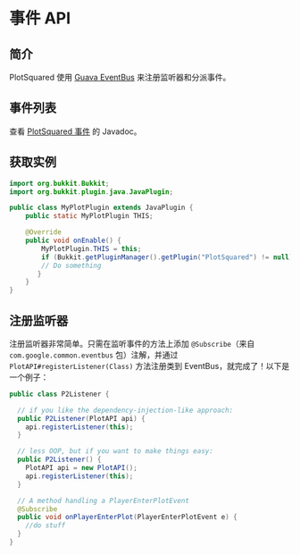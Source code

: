# 事件 API

## 简介

PlotSquared 使用 [Guava EventBus](https://github.com/google/guava/wiki/EventBusExplained) 来注册监听器和分派事件。

## 事件列表

查看 [PlotSquared 事件](https://intellectualsites.github.io/plotsquared-javadocs/core/com/plotsquared/core/events/package-summary.html) 的 Javadoc。

## 获取实例

```java
import org.bukkit.Bukkit;
import org.bukkit.plugin.java.JavaPlugin;

public class MyPlotPlugin extends JavaPlugin {
    public static MyPlotPlugin THIS;

    @Override
    public void onEnable() {
        MyPlotPlugin.THIS = this;
        if (Bukkit.getPluginManager().getPlugin("PlotSquared") != null) {
        // Do something
       }
    }
}
```

## 注册监听器

注册监听器非常简单。只需在监听事件的方法上添加 `@Subscribe`（来自 `com.google.common.eventbus` 包）注解，并通过 `PlotAPI#registerListener(Class)` 方法注册类到 EventBus，就完成了！以下是一个例子：

```java
public class P2Listener {

  // if you like the dependency-injection-like approach:
  public P2Listener(PlotAPI api) {
    api.registerListener(this);
  }

  // less OOP, but if you want to make things easy:
  public P2Listener() {
    PlotAPI api = new PlotAPI();
    api.registerListener(this);
  }

  // A method handling a PlayerEnterPlotEvent
  @Subscribe
  public void onPlayerEnterPlot(PlayerEnterPlotEvent e) {
    //do stuff
  }
}
```